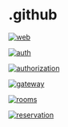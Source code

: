 # .github
<div>
  
[![web](https://github.com/Mindspace-Fontys/mindspaces/actions/workflows/web.yml/badge.svg)](https://github.com/Mindspace-Fontys/mindspaces/actions/workflows/web.yml)

[![auth](https://github.com/Mindspace-Fontys/mindspaces/actions/workflows/auth.yaml/badge.svg)](https://github.com/Mindspace-Fontys/mindspaces/actions/workflows/auth.yaml)

[![authorization](https://github.com/Mindspace-Fontys/mindspaces/actions/workflows/authorization.yaml/badge.svg)](https://github.com/Mindspace-Fontys/mindspaces/actions/workflows/authorization.yaml)

[![gateway](https://github.com/Mindspace-Fontys/mindspaces/actions/workflows/gateway.yaml/badge.svg)](https://github.com/Mindspace-Fontys/mindspaces/actions/workflows/gateway.yaml)

[![rooms](https://github.com/Mindspace-Fontys/mindspaces/actions/workflows/rooms.yaml/badge.svg)](https://github.com/Mindspace-Fontys/mindspaces/actions/workflows/rooms.yaml)

[![reservation](https://github.com/Mindspace-Fontys/mindspaces/actions/workflows/reservation.yaml/badge.svg)](https://github.com/Mindspace-Fontys/mindspaces/actions/workflows/reservation.yaml)
</div>
